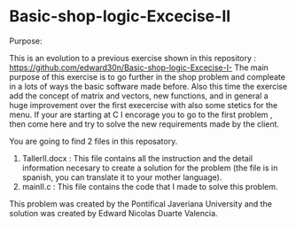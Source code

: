 # Basic-shop-logic-Excecise-II

Purpose:

This is an evolution to a previous exercise shown in this repository : https://github.com/edward30n/Basic-shop-logic-Excecise-I- The main purpose of this exercise is to go further in the shop problem and compleate in a lots of ways the basic software made before. Also this time the exercise add the concept of matrix and vectors, new functions, and in general a huge improvement over the first execercise with also some stetics for the menu. If your are starting at C I encorage you to go to the first problem , then come here and try to solve the new requirements made by the client.


You are going to find 2 files in this reposatory.
  1) TallerII.docx : This file contains all the instruction and the detail information necesary to create a solution for the problem (the file is in spanish, you can translate it                      to your mother language).
  2) mainII.c      : This file contains the code that I made to solve this problem.

This problem was created by the Pontifical Javeriana University and the solution was created by Edward Nicolas Duarte Valencia.
